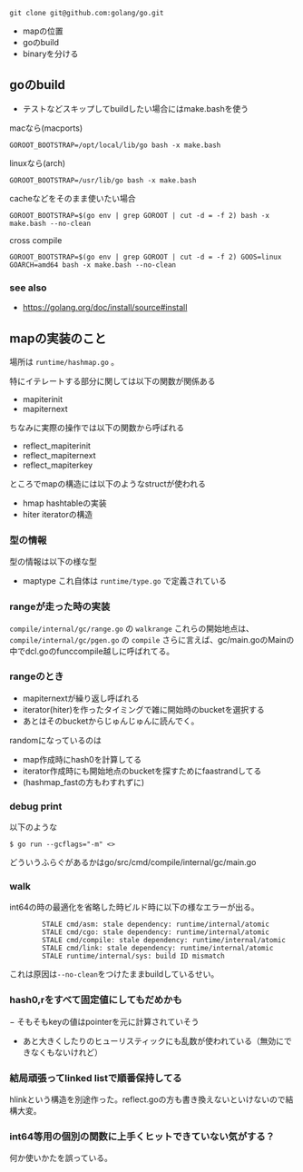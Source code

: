 ```
git clone git@github.com:golang/go.git
```

- mapの位置
- goのbuild
- binaryを分ける


## goのbuild

- テストなどスキップしてbuildしたい場合にはmake.bashを使う

macなら(macports)

```
GOROOT_BOOTSTRAP=/opt/local/lib/go bash -x make.bash
```

linuxなら(arch)

```
GOROOT_BOOTSTRAP=/usr/lib/go bash -x make.bash
```

cacheなどをそのまま使いたい場合

```
GOROOT_BOOTSTRAP=$(go env | grep GOROOT | cut -d = -f 2) bash -x make.bash --no-clean
```

cross compile

```
GOROOT_BOOTSTRAP=$(go env | grep GOROOT | cut -d = -f 2) GOOS=linux GOARCH=amd64 bash -x make.bash --no-clean
```

### see also

- https://golang.org/doc/install/source#install

## mapの実装のこと

場所は `runtime/hashmap.go` 。

特にイテレートする部分に関しては以下の関数が関係ある

- mapiterinit
- mapiternext

ちなみに実際の操作では以下の関数から呼ばれる

- reflect_mapiterinit
- reflect_mapiternext
- reflect_mapiterkey

ところでmapの構造には以下のようなstructが使われる

- hmap hashtableの実装
- hiter iteratorの構造

### 型の情報

型の情報は以下の様な型

- maptype これ自体は `runtime/type.go` で定義されている

### rangeが走った時の実装

`compile/internal/gc/range.go` の `walkrange`
これらの開始地点は、`compile/internal/gc/pgen.go` の `compile`
さらに言えば、gc/main.goのMainの中でdcl.goのfunccompile越しに呼ばれてる。


### rangeのとき


- mapiternextが繰り返し呼ばれる
- iterator(hiter)を作ったタイミングで雑に開始時のbucketを選択する
- あとはそのbucketからじゅんじゅんに読んでく。

randomになっているのは

- map作成時にhash0を計算してる
- iterator作成時にも開始地点のbucketを探すためにfaastrandしてる
- (hashmap_fastの方もわすれずに)

### debug print

以下のような

```
$ go run --gcflags="-m" <>
```

どういうふらぐがあるかはgo/src/cmd/compile/internal/gc/main.go

### walk

int64の時の最適化を省略した時ビルド時に以下の様なエラーが出る。

```
        STALE cmd/asm: stale dependency: runtime/internal/atomic
        STALE cmd/cgo: stale dependency: runtime/internal/atomic
        STALE cmd/compile: stale dependency: runtime/internal/atomic
        STALE cmd/link: stale dependency: runtime/internal/atomic
        STALE runtime/internal/sys: build ID mismatch
```

これは原因は`--no-clean`をつけたままbuildしているせい。


### hash0,rをすべて固定値にしてもだめかも

− そもそもkeyの値はpointerを元に計算されていそう
- あと大きくしたりのヒューリスティックにも乱数が使われている（無効にできなくもないけれど）


### 結局頑張ってlinked listで順番保持してる

hlinkという構造を別途作った。reflect.goの方も書き換えないといけないので結構大変。

### int64等用の個別の関数に上手くヒットできていない気がする？

何か使いかたを誤っている。


